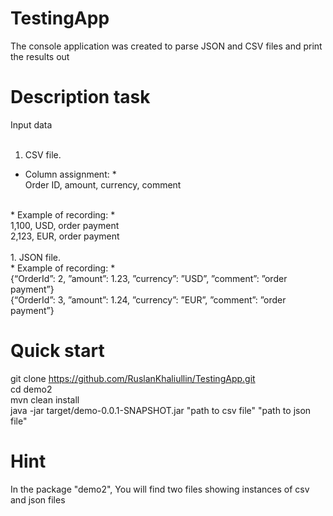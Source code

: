 # TestingApp
The console application was created to parse JSON and CSV files  and print the results out

# Description task
Input data <br />
<br />
1. CSV file.  <br /> 
* Column assignment: * <br />
Order ID, amount, currency, comment <br />
<br />
* Example of recording: * <br />
1,100, USD, order payment <br />
2,123, EUR, order payment <br />
<br />
1. JSON file. <br />
* Example of recording: * <br />
{“OrderId”: 2, ”amount”: 1.23, ”currency”: ”USD”, ”comment”: ”order payment”} <br />
{“OrderId”: 3, ”amount”: 1.24, ”currency”: ”EUR”, ”comment”: ”order payment”} <br />

# Quick start
git clone https://github.com/RuslanKhaliullin/TestingApp.git <br />
cd demo2 <br />
mvn clean install  <br />
java -jar target/demo-0.0.1-SNAPSHOT.jar "path to csv file" "path to json file"  <br />
  
# Hint
In the package "demo2", You will find two files showing instances of csv and json files
